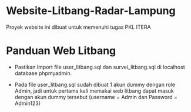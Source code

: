 # Website-Litbang-Radar-Lampung
Proyek website ini dibuat untuk memenuhi tugas PKL ITERA

# Panduan Web Litbang
* Pastikan Import file user_litbang.sql dan survei_litbang.sql di localhost database phpmyadmin.

* Pada file user_litbang.sql sudah dibuat 1 akun dummy dengan role Admin, jadi untuk pertama kali memakai web litbang dapat masuk dengan akun dummy tersebut (username = Admin dan Password = Admin123)

